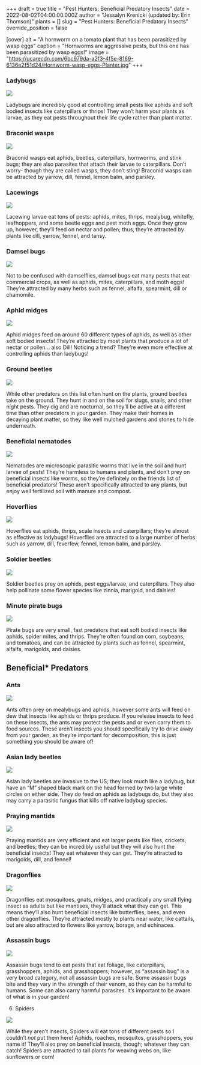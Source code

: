 +++
draft = true
title = "Pest Hunters: Beneficial Predatory Insects"
date = 2022-08-02T04:00:00.000Z
author = "Jessalyn Krenicki (updated by: Erin Thomson)"
plants = []
slug = "Pest Hunters: Beneficial Predatory Insects"
override_position = false

[cover]
alt = "A hornworm on a tomato plant that has been parasitized by wasp eggs"
caption = "Hornworms are aggressive pests, but this one has been parasitized by wasp eggs!"
image = "https://ucarecdn.com/6bc979da-a2f3-4f5e-8169-6136e2f51d24/Hornworm-wasp-eggs-Planter.jpg"
+++
[](https://blog.planter.garden/posts/attracting-pollinators-to-the-garden/ "Attracting Pollinators to the Garden")

### Ladybugs

![](https://ucarecdn.com/0e5a9cb1-9f2b-4d0a-9014-152f3097d2af/ladybug.jpeg)

Ladybugs are incredibly good at controlling small pests like aphids and soft bodied insects like caterpillars or thrips! They won’t harm your plants as larvae, as they eat pests throughout their life cycle rather than plant matter.

### Braconid wasps

![](https://ucarecdn.com/a0b20ce0-b16d-4260-af59-0f2adf872579/braconidwasps.jpeg)

Braconid wasps eat aphids, beetles, caterpillars, hornworms, and stink bugs; they are also parasites that attach their larvae to caterpillars. Don’t worry- though they are called wasps, they don’t sting! Braconid wasps can be attracted by yarrow, dill, fennel, lemon balm, and parsley.

### Lacewings

![](https://ucarecdn.com/fcbe3991-6a43-4312-a79e-5f1338e0496b/lacewings.jpeg)

Lacewing larvae eat tons of pests: aphids, mites, thrips, mealybug, whitefly, leafhoppers, and some beetle eggs and pest moth eggs. Once they grow up, however, they’ll feed on nectar and pollen; thus, they’re attracted by plants like dill, yarrow, fennel, and tansy.

### Damsel bugs

![](https://ucarecdn.com/adffc485-ae2f-4dfa-adfe-b26e6be0d102/damselbugs.jpeg)

Not to be confused with damselflies, damsel bugs eat many pests that eat commercial crops, as well as aphids, mites, caterpillars, and moth eggs! They’re attracted by many herbs such as fennel, alfalfa, spearmint, dill or chamomile.

### Aphid midges

![](https://ucarecdn.com/45ed5000-9804-4bb8-834b-8c9e699619c5/midge.jpeg)

Aphid midges feed on around 60 different types of aphids, as well as other soft bodied insects! They’re attracted by most plants that produce a lot of nectar or pollen… also Dill! Noticing a trend? They’re even more effective at controlling aphids than ladybugs!

### Ground beetles

![](https://ucarecdn.com/fa2e15c2-08a9-4c6f-9162-af89e8a72056/groundbeetle.jpeg)

While other predators on this list often hunt on the plants, ground beetles take on the ground. They hunt in and on the soil for slugs, snails, and other night pests. They dig and are nocturnal, so they’ll be active at a different time than other predators in your garden. They make their homes in decaying plant matter, so they like well mulched gardens and stones to hide underneath.

### Beneficial nematodes

![](https://ucarecdn.com/f926086d-14e6-4d40-86de-7bfa1298a93b/nematodes.jpeg)

Nematodes are microscopic parasitic worms that live in the soil and hunt larvae of pests! They’re harmless to humans and plants, and don’t prey on beneficial insects like worms, so they’re definitely on the friends list of beneficial predators! These aren’t specifically attracted to any plants, but enjoy well fertilized soil with manure and compost.

### Hoverflies

![](https://ucarecdn.com/5ffa1905-f3d6-4c2c-a3a7-3e5f0f030307/hoverfly.jpeg)

Hoverflies eat aphids, thrips, scale insects and caterpillars; they’re almost as effective as ladybugs! Hoverflies are attracted to a large number of herbs such as yarrow, dill, feverfew, fennel, lemon balm, and parsley.

### Soldier beetles

![](https://ucarecdn.com/0fcb1545-04bf-4f0a-b9a5-0741d10e21fc/soldierbeetles.jpeg)

Soldier beetles prey on aphids, pest eggs/larvae, and caterpillars. They also help pollinate some flower species like zinnia, marigold, and daisies!

### Minute pirate bugs

![](https://ucarecdn.com/77ca180f-9617-4dca-9696-e97cce44332b/piratebug.jpg)

Pirate bugs are very small, fast predators that eat soft bodied insects like aphids, spider mites, and thrips. They’re often found on corn, soybeans, and tomatoes, and can be attracted by plants such as fennel, spearmint, alfalfa, marigolds, and daisies.

## Beneficial* Predators

### Ants

![](https://ucarecdn.com/24841a8f-0b5d-4bed-a7e5-8071be446227/ant.jpeg)

Ants often prey on mealybugs and aphids, however some ants will feed on dew that insects like aphids or thrips produce. If you release insects to feed on these insects, the ants may protect the pests and or even carry them to food sources. These aren’t insects you should specifically try to drive away from your garden, as they’re important for decomposition; this is just something you should be aware of!

### Asian lady beetles

![](https://ucarecdn.com/dfb36a26-93db-41dd-84ea-78d7fb398552/asianladybeetle.jpeg)

Asian lady beetles are invasive to the US; they look much like a ladybug, but have an “M” shaped black mark on the head formed by two large white circles on either side. They do feed on aphids as ladybugs do, but they also may carry a parasitic fungus that kills off native ladybug species.

### Praying mantids

![](https://ucarecdn.com/cd6d1dc7-1ed7-4af2-83ae-c52c7a94f5cb/prayingmantid.jpeg)

Praying mantids are very efficient and eat larger pests like flies, crickets, and beetles; they can be incredibly useful but they will also hunt the beneficial insects! They eat whatever they can get. They’re attracted to marigolds, dill, and fennel!

### Dragonflies

![](https://ucarecdn.com/03e12a47-2728-402a-9da9-e6277ea5f5d0/dragonfly.jpeg)

Dragonflies eat mosquitoes, gnats, midges, and practically any small flying insect as adults but like mantises, they’ll attack what they can get. This means they’ll also hunt beneficial insects like butterflies, bees, and even other dragonflies. They’re attracted mostly to plants near water, like cattails, but are also attracted to flowers like yarrow, borage, and echinacea.

### Assassin bugs

![](https://ucarecdn.com/68898d1f-6354-435a-bbe1-527d6271855a/assassinbug.jpeg)

Assassin bugs tend to eat pests that eat foliage, like caterpillars, grasshoppers, aphids, and grasshoppers; however, as “assassin bug” is a very broad category, not all assassin bugs are safe. Some assassin bugs bite and they vary in the strength of their venom, so they can be harmful to humans. Some can also carry harmful parasites. It’s important to be aware of what is in your garden!

6. Spiders

![](https://ucarecdn.com/c029f05b-563a-4b62-975f-9cc5997f162b/spider.jpg)

While they aren’t insects, Spiders will eat tons of different pests so I couldn’t *not* put them here! Aphids, roaches, mosquitos, grasshoppers, you name it! They’ll also prey on beneficial insects, though; whatever they can catch! Spiders are attracted to tall plants for weaving webs on, like sunflowers or corn!
